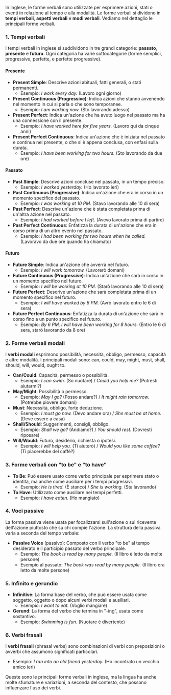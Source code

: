 In inglese, le forme verbali sono utilizzate per esprimere azioni, stati o eventi in relazione al tempo e alla modalità. Le forme verbali si dividono in **tempi verbali**, **aspetti verbali** e **modi verbali**. Vediamo nel dettaglio le principali forme verbali.

### 1. **Tempi verbali**

I tempi verbali in inglese si suddividono in tre grandi categorie: **passato**, **presente** e **futuro**. Ogni categoria ha varie sottocategorie (forme semplici, progressive, perfette, e perfette progressive).

#### **Presente**

- **Present Simple**: Descrive azioni abituali, fatti generali, o stati permanenti.
    - Esempio: _I work every day._ (Lavoro ogni giorno)
- **Present Continuous (Progressive)**: Indica azioni che stanno avvenendo nel momento in cui si parla o che sono temporanee.
    - Esempio: _I am working now._ (Sto lavorando adesso)
- **Present Perfect**: Indica un'azione che ha avuto luogo nel passato ma ha una connessione con il presente.
    - Esempio: _I have worked here for five years._ (Lavoro qui da cinque anni)
- **Present Perfect Continuous**: Indica un'azione che è iniziata nel passato e continua nel presente, o che si è appena conclusa, con enfasi sulla durata.
    - Esempio: _I have been working for two hours._ (Sto lavorando da due ore)

#### **Passato**

- **Past Simple**: Descrive azioni concluse nel passato, in un tempo preciso.
    - Esempio: _I worked yesterday._ (Ho lavorato ieri)
- **Past Continuous (Progressive)**: Indica un'azione che era in corso in un momento specifico del passato.
    - Esempio: _I was working at 10 PM._ (Stavo lavorando alle 10 di sera)
- **Past Perfect**: Descrive un'azione che è stata completata prima di un'altra azione nel passato.
    - Esempio: _I had worked before I left._ (Avevo lavorato prima di partire)
- **Past Perfect Continuous**: Enfatizza la durata di un'azione che era in corso prima di un altro evento nel passato.
    - Esempio: _I had been working for two hours when he called._ (Lavoravo da due ore quando ha chiamato)

#### **Futuro**

- **Future Simple**: Indica un'azione che avverrà nel futuro.
    - Esempio: _I will work tomorrow._ (Lavorerò domani)
- **Future Continuous (Progressive)**: Indica un'azione che sarà in corso in un momento specifico nel futuro.
    - Esempio: _I will be working at 10 PM._ (Starò lavorando alle 10 di sera)
- **Future Perfect**: Descrive un'azione che sarà completata prima di un momento specifico nel futuro.
    - Esempio: _I will have worked by 6 PM._ (Avrò lavorato entro le 6 di sera)
- **Future Perfect Continuous**: Enfatizza la durata di un'azione che sarà in corso fino a un punto specifico nel futuro.
    - Esempio: _By 6 PM, I will have been working for 8 hours._ (Entro le 6 di sera, starò lavorando da 8 ore)

### 2. **Forme verbali modali**

I **verbi modali** esprimono possibilità, necessità, obbligo, permesso, capacità e altre modalità. I principali modali sono: can, could, may, might, must, shall, should, will, would, ought to.

- **Can/Could**: Capacità, permesso o possibilità.
    - Esempio: _I can swim._ (So nuotare) / _Could you help me?_ (Potresti aiutarmi?)
- **May/Might**: Possibilità o permesso.
    - Esempio: _May I go?_ (Posso andare?) / _It might rain tomorrow._ (Potrebbe piovere domani)
- **Must**: Necessità, obbligo, forte deduzione.
    - Esempio: _I must go now._ (Devo andare ora) / _She must be at home._ (Deve essere a casa)
- **Shall/Should**: Suggerimenti, consigli, obbligo.
    - Esempio: _Shall we go?_ (Andiamo?) / _You should rest._ (Dovresti riposare)
- **Will/Would**: Futuro, desiderio, richiesta o ipotesi.
    - Esempio: _I will help you._ (Ti aiuterò) / _Would you like some coffee?_ (Ti piacerebbe del caffè?)

### 3. **Forme verbali con "to be" e "to have"**

- **To Be**: Può essere usato come verbo principale per esprimere stato o identità, ma anche come ausiliare per i tempi progressivi.
    - Esempio: _He is tired._ (È stanco) / _She is working._ (Sta lavorando)
- **To Have**: Utilizzato come ausiliare nei tempi perfetti.
    - Esempio: _I have eaten._ (Ho mangiato)

### 4. **Voci passive**

La forma passiva viene usata per focalizzarsi sull'azione o sul ricevente dell'azione piuttosto che su chi compie l'azione. La struttura della passiva varia a seconda del tempo verbale:

- **Passive Voice** (passivo): Composto con il verbo "to be" al tempo desiderato e il participio passato del verbo principale.
    - Esempio: _The book is read by many people._ (Il libro è letto da molte persone)
    - Esempio al passato: _The book was read by many people._ (Il libro era letto da molte persone)

### 5. **Infinito e gerundio**

- **Infinitive**: La forma base del verbo, che può essere usata come soggetto, oggetto o dopo alcuni verbi modali e ausiliari.
    - Esempio: _I want to eat._ (Voglio mangiare)
- **Gerund**: La forma del verbo che termina in "-ing", usata come sostantivo.
    - Esempio: _Swimming is fun._ (Nuotare è divertente)

### 6. **Verbi frasali**

I **verbi frasali** (phrasal verbs) sono combinazioni di verbi con preposizioni o avverbi che assumono significati particolari.

- Esempio: _I ran into an old friend yesterday._ (Ho incontrato un vecchio amico ieri)

Queste sono le principali forme verbali in inglese, ma la lingua ha anche molte sfumature e variazioni, a seconda del contesto, che possono influenzare l'uso dei verbi.